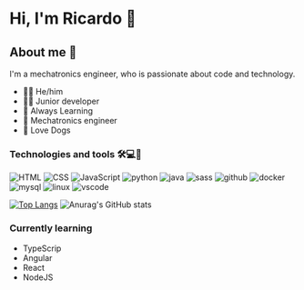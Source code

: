 # Hi, I'm Ricardo 👋
## About me 🤔
I'm a mechatronics engineer, who is passionate about code and technology.

- 🧑🏽‍ He/him
- 👨‍💻 Junior developer
- 🌱 Always Learning
- 🤖 Mechatronics engineer
- 🐶 Love Dogs

### Technologies and tools 🛠️💻🧰
![HTML](https://img.shields.io/badge/-HTML-ff4000?logo=html5&logoColor=white&style=flat)
![CSS](https://img.shields.io/badge/CSS-1572B6.svg?logo=css3&logoColor=white)
![JavaScript](https://img.shields.io/badge/JavaScript-F7DF1E.svg?logo=javascript&logoColor=black)
![python](https://img.shields.io/badge/Python-4B8BBE.svg?logo=python&logoColor=white)
![java](https://img.shields.io/badge/Java-007396.svg?logo=java&logoColor=orange)
![sass](https://img.shields.io/badge/Sass-hotpink.svg?logo=SASS&logoColor=white)
![github](https://img.shields.io/badge/GitHub%20Actions-333333.svg?logo=github&logoColor=white)
![docker](https://img.shields.io/badge/-Docker-0DB7ED?logo=DOCKER&logoColor=white&style=flat)
![mysql](https://img.shields.io/badge/MySQL-00758F.svg?logo=mysql&logoColor=white)
![linux](https://img.shields.io/badge/MySQL-2f2f2f.svg?logo=linux&logoColor=white)
![vscode](https://img.shields.io/badge/Visual%20Studio%20Code-0078d7.svg?logo=visual-studio-code&logoColor=white)

[![Top Langs](https://github-readme-stats.vercel.app/api/top-langs/?username=RicAlc&layout=compact)](https://github.com/anuraghazra/github-readme-stats)
![Anurag's GitHub stats](https://github-readme-stats.vercel.app/api?username=RicAlc&show_icons=true&theme=radical)

<!-- [![Twitter: RicAlc](https://img.shields.io/badge/-Twitter-1DA1F2?logo=twitter&logoColor=white&style=flat&link=https://www.twitter.com/_RicAlc/)](https://www.twitter.com/_RicAlc/)
 -->
 
### Currently learning
- TypeScrip
- Angular
- React
- NodeJS


